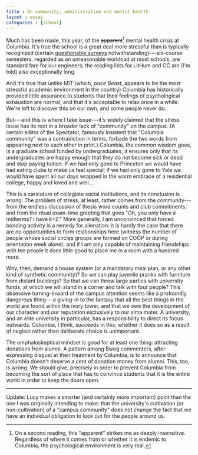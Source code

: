 ```yaml
---
title : On community, administration and mental health
layout : essay
categories : [school]
---
```


Much has been made, this year, of the <s>apparent</s>[^1] mental health crisis
at Columbia. It's true the school is a great deal more stressful than is
typically recognized (certain [questionable
surveys](http://www.thedailybeast.com/galleries/2010/03/29/2011-s-most-stressful-colleges.html)
notwithstanding)---six-course semesters, regarded as an unreasonable workload at
most schools, are standard fare for our engineers; the reading lists for LitHum
and CC are (I'm told) also exceptionally long.

And it's true that unlike MIT (which, _pace_ _Beast_, appears to be the most
stressful academic environment in the country) Columbia has historically
provided little assurance to students that their feelings of psychological
exhaustion are normal, and that it's acceptable to relax once in a while. We're
left to discover this on our own, and some people never do.

But---and this is where I take issue---it's widely claimed that the stress issue
has its root in a broader lack of "community" on the campus. (A certain editor
of the Spectator, famously insistent that "Columbia community" was a
contradiction in terms, forbade the two words from appearing next to each other
in print.) Columbia, the common wisdom goes, is a graduate school funded by
undergraduates; it ensures only that its undergraduates are happy enough that
they do not become sick or dead and stop paying tuition. If we had only gone to
Princeton we would have had eating clubs to make us feel special; if we had only
gone to Yale we would have spent all our days wrapped in the warm embrace of a
residential college, happy and loved and well....

This is a caricature of collegiate social institutions, and its conclusion is
wrong. The problem of stress, at least, rather comes from the community---from
the endless discussion of thesis word counts and club commitments, and from the
ritual exam-time greeting that goes "Oh, you only have _k_ midterms? I have
_k_+2." More generally, I am unconvinced that forced bonding activity is a
remedy for alienation: it is hardly the case that there are no opportunities to
form relationships here (witness the number of people whose social circles
groups are formed on CO&Ouml;P or during orientation week alone), and if I am
only capable of maintaining friendships with ten people it does little good to
place me in a room with a hundred more.

Why, then, demand a house system (or a mandatory meal plan, or any other kind of
synthetic community)? So we can play juvenile pranks with furniture from distant
buildings? So that we can throw large parties with university funds, at which we
will stand in a corner and talk with four people? This obsessive turning-inward
of the campus attention seems like a profoundly dangerous thing---a giving-in to
the fantasy that all the best things in the world are found within the ivory
tower, and that we owe the development of our character and our reputation
exclusively to our alma mater. A university, and an elite university in
particular, has a responsibility to direct its focus outwards. Columbia, I
think, succeeds in this; whether it does so as a result of neglect rather than
deliberate choice is unimportant.

The omphaloskeptical mindset is good for at least one thing: attracting
donations from alumni. A pattern among Bwog commenters, after expressing disgust
at their treatment by Columbia, is to announce that Columbia doesn't deserve a
cent of donation money from alumni. This, too, is wrong. We should give,
precisely in order to prevent Columbia from becoming the sort of place that has
to convince students that it is the entire world in order to keep the doors
open.

---

Update: Lucy makes a smarter (and certainly more important) point than the one I
was originally intending to make: that the university's cultivation (or
non-cultivation) of a "campus community" does not change the fact that we have
an individual obligation to look out for the people around us.

[^1]: On a second reading, this "apparent" strikes me as deeply insensitive.
Regardless of where it comes from or whether it is endemic to Columbia, the
psychological environment is very real.
